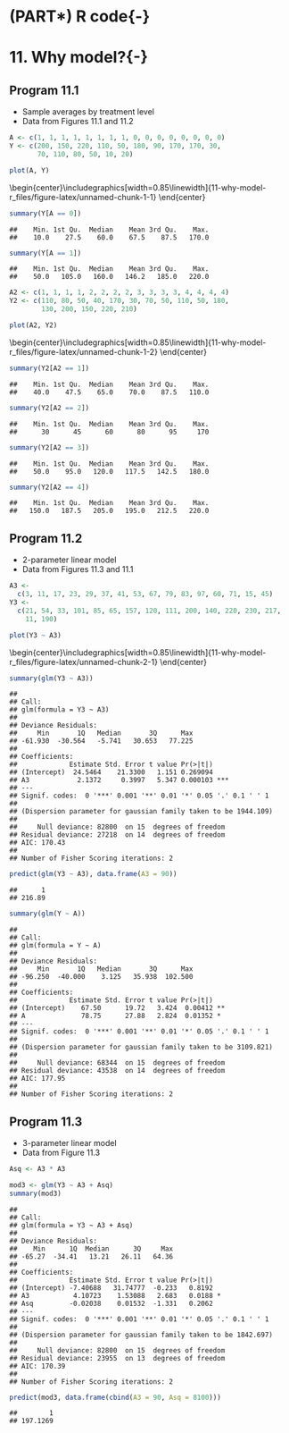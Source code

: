 # (PART\*) R code{-}

# 11. Why model?{-}

## Program 11.1

- Sample averages by treatment level
- Data from Figures 11.1 and 11.2


```r
A <- c(1, 1, 1, 1, 1, 1, 1, 1, 0, 0, 0, 0, 0, 0, 0, 0)
Y <- c(200, 150, 220, 110, 50, 180, 90, 170, 170, 30,
       70, 110, 80, 50, 10, 20)

plot(A, Y)
```



\begin{center}\includegraphics[width=0.85\linewidth]{11-why-model-r_files/figure-latex/unnamed-chunk-1-1} \end{center}

```r
summary(Y[A == 0])
```

```
##    Min. 1st Qu.  Median    Mean 3rd Qu.    Max. 
##    10.0    27.5    60.0    67.5    87.5   170.0
```

```r
summary(Y[A == 1])
```

```
##    Min. 1st Qu.  Median    Mean 3rd Qu.    Max. 
##    50.0   105.0   160.0   146.2   185.0   220.0
```

```r
A2 <- c(1, 1, 1, 1, 2, 2, 2, 2, 3, 3, 3, 3, 4, 4, 4, 4)
Y2 <- c(110, 80, 50, 40, 170, 30, 70, 50, 110, 50, 180,
        130, 200, 150, 220, 210)

plot(A2, Y2)
```



\begin{center}\includegraphics[width=0.85\linewidth]{11-why-model-r_files/figure-latex/unnamed-chunk-1-2} \end{center}

```r
summary(Y2[A2 == 1])
```

```
##    Min. 1st Qu.  Median    Mean 3rd Qu.    Max. 
##    40.0    47.5    65.0    70.0    87.5   110.0
```

```r
summary(Y2[A2 == 2])
```

```
##    Min. 1st Qu.  Median    Mean 3rd Qu.    Max. 
##      30      45      60      80      95     170
```

```r
summary(Y2[A2 == 3])
```

```
##    Min. 1st Qu.  Median    Mean 3rd Qu.    Max. 
##    50.0    95.0   120.0   117.5   142.5   180.0
```

```r
summary(Y2[A2 == 4])
```

```
##    Min. 1st Qu.  Median    Mean 3rd Qu.    Max. 
##   150.0   187.5   205.0   195.0   212.5   220.0
```


## Program 11.2

- 2-parameter linear model
- Data from Figures 11.3 and 11.1


```r
A3 <-
  c(3, 11, 17, 23, 29, 37, 41, 53, 67, 79, 83, 97, 60, 71, 15, 45)
Y3 <-
  c(21, 54, 33, 101, 85, 65, 157, 120, 111, 200, 140, 220, 230, 217,
    11, 190)

plot(Y3 ~ A3)
```



\begin{center}\includegraphics[width=0.85\linewidth]{11-why-model-r_files/figure-latex/unnamed-chunk-2-1} \end{center}

```r
summary(glm(Y3 ~ A3))
```

```
## 
## Call:
## glm(formula = Y3 ~ A3)
## 
## Deviance Residuals: 
##     Min       1Q   Median       3Q      Max  
## -61.930  -30.564   -5.741   30.653   77.225  
## 
## Coefficients:
##             Estimate Std. Error t value Pr(>|t|)    
## (Intercept)  24.5464    21.3300   1.151 0.269094    
## A3            2.1372     0.3997   5.347 0.000103 ***
## ---
## Signif. codes:  0 '***' 0.001 '**' 0.01 '*' 0.05 '.' 0.1 ' ' 1
## 
## (Dispersion parameter for gaussian family taken to be 1944.109)
## 
##     Null deviance: 82800  on 15  degrees of freedom
## Residual deviance: 27218  on 14  degrees of freedom
## AIC: 170.43
## 
## Number of Fisher Scoring iterations: 2
```

```r
predict(glm(Y3 ~ A3), data.frame(A3 = 90))
```

```
##      1 
## 216.89
```

```r
summary(glm(Y ~ A))
```

```
## 
## Call:
## glm(formula = Y ~ A)
## 
## Deviance Residuals: 
##     Min       1Q   Median       3Q      Max  
## -96.250  -40.000    3.125   35.938  102.500  
## 
## Coefficients:
##             Estimate Std. Error t value Pr(>|t|)   
## (Intercept)    67.50      19.72   3.424  0.00412 **
## A              78.75      27.88   2.824  0.01352 * 
## ---
## Signif. codes:  0 '***' 0.001 '**' 0.01 '*' 0.05 '.' 0.1 ' ' 1
## 
## (Dispersion parameter for gaussian family taken to be 3109.821)
## 
##     Null deviance: 68344  on 15  degrees of freedom
## Residual deviance: 43538  on 14  degrees of freedom
## AIC: 177.95
## 
## Number of Fisher Scoring iterations: 2
```

## Program 11.3

- 3-parameter linear model
- Data from Figure 11.3


```r
Asq <- A3 * A3

mod3 <- glm(Y3 ~ A3 + Asq)
summary(mod3)
```

```
## 
## Call:
## glm(formula = Y3 ~ A3 + Asq)
## 
## Deviance Residuals: 
##    Min      1Q  Median      3Q     Max  
## -65.27  -34.41   13.21   26.11   64.36  
## 
## Coefficients:
##             Estimate Std. Error t value Pr(>|t|)  
## (Intercept) -7.40688   31.74777  -0.233   0.8192  
## A3           4.10723    1.53088   2.683   0.0188 *
## Asq         -0.02038    0.01532  -1.331   0.2062  
## ---
## Signif. codes:  0 '***' 0.001 '**' 0.01 '*' 0.05 '.' 0.1 ' ' 1
## 
## (Dispersion parameter for gaussian family taken to be 1842.697)
## 
##     Null deviance: 82800  on 15  degrees of freedom
## Residual deviance: 23955  on 13  degrees of freedom
## AIC: 170.39
## 
## Number of Fisher Scoring iterations: 2
```

```r
predict(mod3, data.frame(cbind(A3 = 90, Asq = 8100)))
```

```
##        1 
## 197.1269
```
